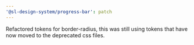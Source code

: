 ```yaml
---
'@sl-design-system/progress-bar': patch
---
```


Refactored tokens for border-radius, this was still using tokens that have now moved to the deprecated css files.
